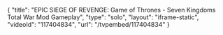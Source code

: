 {
    "title": "EPIC SIEGE OF REVENGE: Game of Thrones - Seven Kingdoms Total War Mod Gameplay",
    "type": "solo",
    "layout": "iframe-static",
    "videoId": "117404834",
    "url": "\/tvpembed\/117404834"
}
